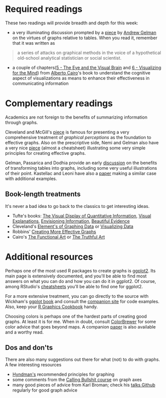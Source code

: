 
# Required readings

These two readings will provide breadth and depth for this week:

* a very illuminating discussion prompted by a [piece](readings/Gelman2011.pdf) by
  [Andrew Gelman](http://www.stat.columbia.edu/~gelman/) on the
  virtues of graphs relative to tables. When you read it, remember
  that it was written as
  
> a series of attacks on graphical methods in the voice of a
> hypothetical old-school analytical statistician or
> social scientist.

* a couple of chapters([5 - The Eye and the Visual Brain](readings/Cairo2013_ch5.pdf) and [6 - Visualizing for the Mind](readings/Cairo2013_ch6.pdf)) from
  [Alberto Cairo](http://albertocairo.com/)'s book to
  understand the cognitive aspect of visualizations as means to
  enhance their effectiveness in communicating information


# Complementary readings

Academics are not foreign to the benefits of summarizing information
through graphs.

Cleveland and McGill's
[piece](https://www.jstor.org/stable/2288400) is famous for presenting
a very comprehensive treatment of _graphical perceptions_ as the
foundation to effective graphs. Also on the prescriptive side, Nemi and Gelman also have a very nice
[piece](http://www.stat.columbia.edu/~gelman/research/published/Niemi_GraphicsInformation.pdf)
(almost a cheatsheet) illustrating some very simple principles for
creating effective graphs. 

Gelman, Passarica and Dodhia provide an early
[discussion](http://www.stat.columbia.edu/~gelman/research/published/dodhia.pdf)
on the benefits of transforming tables into graphs, including some
very useful illustrations of their point. Kastellac and Leoni have also a
[paper](http://jonathanrenshon.com/Teaching/NPS/ResearchDesign/Using%20Graphs%20Instead%20of%20Tables.pdf)
making a similar case with additional examples. 


## Book-length treatments

It's never a bad idea to go back to the classics to get interesting
ideas.

* Tufte's books:
  [The Visual Display of Quantitative Information](https://www.amazon.com/Visual-Display-Quantitative-Information/dp/0961392142/ref=sr_1_1?s=books&ie=UTF8&qid=1486764971&sr=1-1&keywords=The+Visual+Display+of+Quantitative+Information),
  [Visual Explanations](https://www.amazon.com/Visual-Explanations-Quantities-Evidence-Narrative/dp/0961392126/ref=sr_1_1?s=books&ie=UTF8&qid=1486765024&sr=1-1&keywords=visual+explanations),
  [Envisioning Information](https://www.amazon.com/Envisioning-Information-Edward-R-Tufte/dp/0961392118/ref=sr_1_1?s=books&ie=UTF8&qid=1486765056&sr=1-1&keywords=envisioning+information),
  [Beautiful Evidence](https://www.amazon.com/Beautiful-Evidence-Edward-R-Tufte/dp/0961392177/ref=sr_1_1?s=books&ie=UTF8&qid=1486765101&sr=1-1&keywords=beautiful+evidence)
* Cleveland's
  [Element's of Graphing Data](https://www.amazon.com/dp/0963488414/)
  or [Visualizing Data](https://www.amazon.com/Visualizing-Data-William-S-Cleveland/dp/0963488406)
* Robbins' [Creating More Effective Graphs](https://www.amazon.com/Creating-Effective-Graphs-Naomi-Robbins/dp/0985911123)
* Cairo's
  [The Functional Art](https://www.amazon.com/Functional-Art-introduction-information-visualization/dp/0321834739/ref=sr_1_3?s=books&ie=UTF8&qid=1486761450&sr=1-3&keywords=alberto+cairo)
  or [The Truthful Art](https://www.amazon.com/Truthful-Art-Data-Charts-Communication/dp/0321934075/ref=sr_1_1?s=books&ie=UTF8&qid=1486761450&sr=1-1&keywords=alberto+cairo)

# Additional resources

Perhaps one of the most used R packages to create graphs is
[ggplot2](http://docs.ggplot2.org/current/). Its main page is
extensively documented, and you'll be able to find most answers on
what you can do and how you can do it in ggplot2. Of course, among
RStudio's
[cheatsheets](https://www.rstudio.com/resources/cheatsheets/) you'll
be able to find one for ggplot2.

For a more extensive treatment, you can go directly to the source with
Wickham's
[ggplot book](https://www.amazon.com/dp/0387981403/ref=cm_sw_su_dp?tag=ggplot2-20)
and consult the [companion site](http://ggplot2.org/book/) for code examples. Also, keep your
[R Graphics Cookbook](http://shop.oreilly.com/product/0636920023135.do) handy. 

Choosing colors is perhaps one of the hardest parts of creating good
graphs. At least it is for me. When in doubt, consult [ColorBrewer](http://colorbrewer2.org/) for some color advice that
goes beyond maps. A companion
[paper](http://web.b.ebscohost.com.ezproxy.cul.columbia.edu/ehost/detail/detail?sid=8c41dcff-9c3e-43b2-ab04-abe282d08bc4%40sessionmgr104&vid=0&hid=128&bdata=JnNpdGU9ZWhvc3QtbGl2ZSZzY29wZT1zaXRl#AN=10090904&db=a9h)
is also available and a worthy read.

## Dos and don'ts

There are also many suggestions out there for what (not) to do with
graphs. A few interesting resources

* [Hyndman's](http://robjhyndman.com/hyndsight/graphics/) recommended
principles for graphing
* some comments from the
  [Calling Bullshit course](http://callingbullshit.org/tools/tools_misleading_axes.html)
  on graph axes
* many good pieces of advice from Karl Broman; check his
  [talks Github](github.com/kbroman/Talk_Graphs) regularly for good
  graph advice
